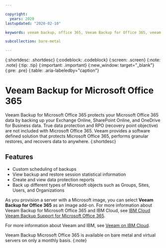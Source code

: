 ```yaml
---

copyright:
  years: 2020
lastupdated: "2020-02-10"

keywords: veeam backup, office 365, Veeam Backup for Office 365, veeam

subcollection: bare-metal

---
```


{:shortdesc: .shortdesc}
{:codeblock: .codeblock}
{:screen: .screen}
{:note: .note}
{:tip: .tip}
{:important: .important}
{:new_window: target="_blank"}
{:pre: .pre}
{:table: .aria-labeledby="caption"}

# Veeam Backup for Microsoft Office 365 

Veeam Backup for Microsoft Office 365 protects your Microsoft Office 365 data by backing up your Exchange Online, SharePoint Online, and OneDrive for Business data. True data protection and RPO (recovery point objective) are not included with Microsoft Office 365. Veeam provides a software defined solution that protects Microsoft Office 365, performs granular restores, and recovers data to anywhere.
{:shortdesc}

## Features

* Custom scheduling of backups
* View backup and restore session statistical information
* Create and view data protection reports
* Back up different types of Microsoft objects such as Groups, Sites, Users, and Organizations

As you provision a server with a Microsoft image, you can select **Veeam Backup for Office 365** as an image add-on. 
For more information about Veeam Backup for Microsoft Office 365 and IBM Cloud, see [IBM Cloud Veeam Backup Support for Microsoft Office 365](https://www.ibm.com/cloud/blog/ibm-cloud-announces-new-veeam-backup-support-for-microsoft-office-365).

For more information about Veeam and IBM, see [Veeam on IBM Cloud](https://www.ibm.com/cloud/veeam).


Veeam Backup Microsoft Office 365 is available on bare metal and virtual servers on only a monthly basis. 
{:note}
